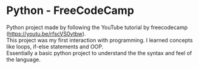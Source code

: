 # Python - FreeCodeCamp
Python project made by following the YouTube tutorial by freecodecamp (https://youtu.be/rfscVS0vtbw). \
This project was my first interaction with programming. I learned concepts like loops, if-else statements and OOP. \
Essentially a basic python project to understand the the syntax and feel of the language. 
